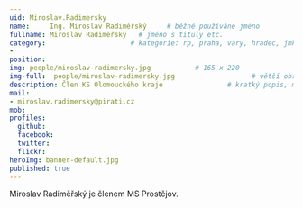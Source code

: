 ```yaml
---
uid: Miroslav.Radimersky
name:     Ing. Miroslav Radiměřský     # běžně používáné jméno
fullname: Miroslav Radiměřský   # jméno s tituly etc.
category:                     # kategorie: rp, praha, vary, hradec, jmk, senat
- 
position:
img: people/miroslav-radimersky.jpg           # 165 x 220
img-full:  people/miroslav-radimersky.jpg                   # větší obrázek zobrazený na podrobném profilu
description: Člen KS Olomouckého kraje                # kratký popis, max 160 znaků
mail:
- miroslav.radimersky@pirati.cz
mob:         
profiles:
  github:
  facebook:       
  twitter:        
  flickr:       
heroImg: banner-default.jpg
published: true
---
```

Miroslav Radiměřský je členem MS Prostějov.
